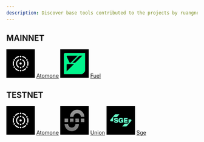 ```yaml
---
description: Discover base tools contributed to the projects by ruangnode team.
---
```

## MAINNET
<img src="https://raw.githubusercontent.com/ruangnode/cosmos-images/main/logos/atomone.png" alt="" data-size="line"> [Atomone](mainnet/atomone/)
<img src="https://raw.githubusercontent.com/ruangnode/cosmos-images/main/logos/fuelsequencer.png" alt="" data-size="line"> [Fuel](mainnet/fuelsequencer/)

## TESTNET
<img src="https://raw.githubusercontent.com/ruangnode/cosmos-images/main/logos/atomone.png" alt="" data-size="line"> [Atomone](testnet/atomone/)
<img src="https://raw.githubusercontent.com/ruangnode/cosmos-images/main/logos/union.png" alt="" data-size="line"> [Union](testnet/union/)
<img src="https://raw.githubusercontent.com/ruangnode/cosmos-images/main/logos/sge.png" alt="" data-size="line"> [Sge](testnet/sge/)
